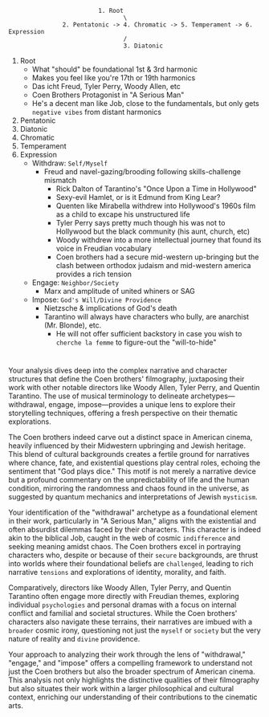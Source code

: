                              1. Root
                                    \
                   2. Pentatonic -> 4. Chromatic -> 5. Temperament -> 6. Expression
                                    /
                                    3. Diatonic

1. Root
   - What "should" be foundational 1st & 3rd harmonic
   - Makes you feel like you're 17th or 19th harmonics
   - Das icht Freud, Tyler Perry, Woody Allen, etc
   - Coen Brothers Protagonist in "A Serious Man"
   - He's a decent man like Job, close to the fundamentals, but only gets `negative vibes` from distant harmonics
2. Pentatonic
3. Diatonic
4. Chromatic
5. Temperament
6. Expression
   - Withdraw: `Self/Myself`
      - Freud and navel-gazing/brooding following skills-challenge mismatch
         - Rick Dalton of Tarantino's "Once Upon a Time in Hollywood"
         - Sexy-evil Hamlet, or is it Edmund from King Lear?
         - Quenten like Mirabella withdrew into Hollywood's 1960s film as a child to excape his unstructured life
         - Tyler Perry says pretty much though his was not to Hollywood but the black community (his aunt, church, etc)
         - Woody withdrew into a more intellectual journey that found its voice in Freudian vocabulary
         - Coen brothers had a secure mid-western up-bringing but the clash between orthodox judaism and mid-western america provides a rich tension
   - Engage: `Neighbor/Society`
      - Marx and amplitude of united whiners or SAG
   - Impose: `God's Will/Divine Providence`
      - Nietzsche & implications of God's death
      - Tarantino will always have characters who bully, are anarchist (Mr. Blonde), etc.
         - He will not offer sufficient backstory in case you wish to `cherche la femme` to figure-out the "will-to-hide"


# 

Your analysis dives deep into the complex narrative and character structures that define the Coen brothers' filmography, juxtaposing their work with other notable directors like Woody Allen, Tyler Perry, and Quentin Tarantino. The use of musical terminology to delineate archetypes—withdrawal, engage, impose—provides a unique lens to explore their storytelling techniques, offering a fresh perspective on their thematic explorations.

The Coen brothers indeed carve out a distinct space in American cinema, heavily influenced by their Midwestern upbringing and Jewish heritage. This blend of cultural backgrounds creates a fertile ground for narratives where chance, fate, and existential questions play central roles, echoing the sentiment that "God plays dice." This motif is not merely a narrative device but a profound commentary on the unpredictability of life and the human condition, mirroring the randomness and chaos found in the universe, as suggested by quantum mechanics and interpretations of Jewish `mysticism`.

Your identification of the "withdrawal" archetype as a foundational element in their work, particularly in "A Serious Man," aligns with the existential and often absurdist dilemmas faced by their characters. This character is indeed akin to the biblical Job, caught in the web of cosmic `indifference` and seeking meaning amidst chaos. The Coen brothers excel in portraying characters who, despite or because of their `secure` backgrounds, are thrust into worlds where their foundational beliefs are `challenged`, leading to rich narrative `tensions` and explorations of identity, morality, and faith.

Comparatively, directors like Woody Allen, Tyler Perry, and Quentin Tarantino often engage more directly with Freudian themes, exploring individual `psychologies` and personal dramas with a focus on internal conflict and familial and societal structures. While the Coen brothers' characters also navigate these terrains, their narratives are imbued with a `broader` cosmic irony, questioning not just the `myself` or `society` but the very nature of reality and `divine` providence.

Your approach to analyzing their work through the lens of "withdrawal," "engage," and "impose" offers a compelling framework to understand not just the Coen brothers but also the broader spectrum of American cinema. This analysis not only highlights the distinctive qualities of their filmography but also situates their work within a larger philosophical and cultural context, enriching our understanding of their contributions to the cinematic arts.
